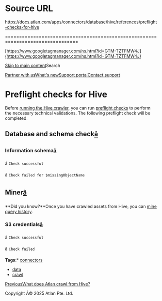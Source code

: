 # Source URL
https://docs.atlan.com/apps/connectors/database/hive/references/preflight-checks-for-hive

================================================================================

<!--
canonical: https://docs.atlan.com/apps/connectors/database/hive/references/preflight-checks-for-hive
link-alternate: https://docs.atlan.com/apps/connectors/database/hive/references/preflight-checks-for-hive
meta-description: Before [running the Hive crawler](/apps/connectors/database/hive/how-tos/crawl-hive), you can run [preflight checks](/product/connections/concepts/what-a.
meta-docsearch:docusaurus_tag: docs-default-current
meta-docsearch:language: en
meta-docsearch:version: current
meta-docusaurus_locale: en
meta-docusaurus_tag: docs-default-current
meta-docusaurus_version: current
meta-generator: Docusaurus v3.8.1
meta-og-description: Before [running the Hive crawler](/apps/connectors/database/hive/how-tos/crawl-hive), you can run [preflight checks](/product/connections/concepts/what-a.
meta-og-locale: en
meta-og-title: Preflight checks for Hive | Atlan Documentation
meta-og-url: https://docs.atlan.com/apps/connectors/database/hive/references/preflight-checks-for-hive
meta-twitter:card: summary_large_image
meta-viewport: width=device-width,initial-scale=1
title: Preflight checks for Hive | Atlan Documentation
-->

[https://www.googletagmanager.com/ns.html?id=GTM-TZTFMW4J](https://www.googletagmanager.com/ns.html?id=GTM-TZTFMW4J)

[Skip to main content](#__docusaurus_skipToContent_fallback)Search

[Partner with us](https://docs.google.com/forms/d/e/1FAIpQLScuAIhCm2GS7YFstrOjawbP8J7PUmOynQo7wI2yGCcCyEcVSw/viewform)[What's new](https://shipped.atlan.com/)[Support portal](https://atlan.zendesk.com/auth/v2/login/signin?return_to=https%3A%2F%2Fatlan.zendesk.com%2Fhc%2Fen-us&theme=hc&locale=en-us&brand_id=1900000425113&auth_origin=1900000425113%2Cfalse%2Ctrue)[Contact support](/support/submit-request)

Preflight checks for Hive
=========================

Before [running the Hive crawler](/apps/connectors/database/hive/how-tos/crawl-hive), you can run [preflight checks](/product/connections/concepts/what-are-preflight-checks) to perform the necessary technical validations. The following preflight check will be completed:

Database and schema check[â](#database-and-schema-check "Direct link to Database and schema check")
-----------------------------------------------------------------------------------------------------

### Information schema[â](#information-schema "Direct link to Information schema")

â `Check successful`

â `Check failed for $missingObjectName`

Miner[â](#miner "Direct link to Miner")
-----------------------------------------

**Did you know?**Once you have crawled assets from Hive, you can [mine query history](/product/connections/how-tos/mine-queries-through-s3).

### S3 credentials[â](#s3-credentials "Direct link to S3 credentials")

â `Check successful`

â `Check failed`

**Tags:*** [connectors](/tags/connectors)
* [data](/tags/data)
* [crawl](/tags/crawl)

[PreviousWhat does Atlan crawl from Hive?](/apps/connectors/database/hive/references/what-does-atlan-crawl-from-hive)

Copyright Â© 2025 Atlan Pte. Ltd.

